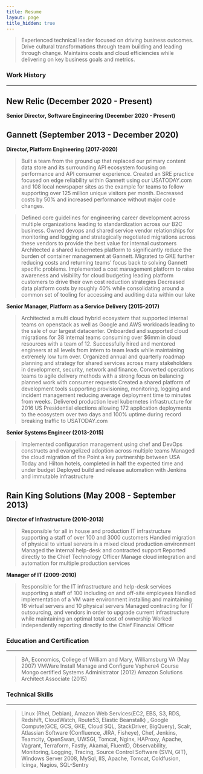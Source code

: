 ```yaml
---
title: Resume
layout: page
title_hidden: true
---
```

> Experienced technical leader focused on driving business outcomes. Drive cultural transformations through team building and leading through change. Maintains costs and cloud efficiencies while delivering on key business goals and metrics.



### Work History
***
## New Relic (December 2020 - Present)
**Senior Director, Software Engineering (December 2020 - Present)**


## Gannett (September 2013 - December 2020)
**Director, Platform Engineering (2017-2020)**
> Built a team from the ground up that replaced our primary content data store and its surrounding API ecosystem focusing on performance and API consumer experience.
Created an SRE practice  focused on edge reliability within Gannett using our USATODAY.com and 108 local newspaper sites as the example for teams to follow supporting over 125 million unique visitors per month. Decreased costs by 50% and increased performance without major code changes.

> Defined core guidelines for engineering career development across multiple organizations leading to standardization across our B2C business.
Owned devops and shared service vendor relationships for monitoring and logging and strategically negotiated migrations across these vendors to provide the best value for internal customers
Architected a shared kubernetes platform to significantly reduce the burden of container management at Gannett. Migrated to GKE further reducing costs and returning teams’ focus back to solving Gannett specific problems.
Implemented a cost management platform to raise awareness and visibility for cloud budgeting leading platform customers to drive their own cost reduction strategies
Decreased data platform costs by roughly 40% while consolidating around a common set of tooling for accessing and auditing data within our lake

**Senior Manager, Platform as a Service Delivery (2015-2017)**
> Architected a multi cloud hybrid ecosystem that supported internal teams on openstack as well as Google and AWS workloads leading to the sale of our largest datacenter.
Onboarded and supported cloud migrations for 38 internal teams consuming over $6mm in cloud resources with a team of 12.
Successfully hired and mentored engineers at all levels from intern to team leads while maintaining extremely low turn over.
Organized annual and quarterly roadmap planning and strategy for shared services across many stakeholders in development, security, network and finance.
Converted operations teams to agile delivery methods with a strong focus on balancing planned work with consumer requests
Created a shared platform of development tools supporting provisioning, monitoring, logging and incident management reducing average deployment time to minutes from weeks.
Delivered production level kubernetes infrastructure for 2016 US Presidential elections allowing 172 application deployments to the ecosystem over two days and 100% uptime during record breaking traffic to USATODAY.com

**Senior Systems Engineer (2013-2015)**
> Implemented configuration management using chef and DevOps constructs and evangelized adoption across multiple teams
Managed the cloud migration of the Point a key partnership between USA Today and Hilton hotels, completed in half the expected time and under budget
Deployed build and release automation with Jenkins and immutable infrastructure

 
## Rain King Solutions (May 2008 - September 2013)
**Director of Infrastructure (2010-2013)**
> Responsible for all in house and production IT infrastructure supporting a staff of over 100 and 3000 customers
Handled migration of physical to virtual servers in a mixed cloud production environment
Managed the internal help-desk and contracted support
Reported directly to the Chief Technology Officer
Manage cloud integration and automation for multiple production services

**Manager of IT (2009-2010)**
> Responsible for the IT infrastructure and help-desk services supporting a staff of 100 including on and off-site employees
Handled implementation of a VM ware environment installing and maintaining 16 virtual servers and 10 physical servers
Managed contracting for IT outsourcing, and vendors in order to upgrade current infrastructure while maintaining an optimal total cost of ownership
Worked independently reporting directly to the Chief Financial Officer


### Education and Certification
***
> BA, Economics, College of William and Mary, Williamsburg VA (May 2007)
> VMWare Install Manage and Configure Vsphere4 Course
> Mongo certified Systems Administrator (2012)
> Amazon Solutions Architect Associate (2015)
 
 

### Technical Skills
***
> Linux (Rhel, Debian), Amazon Web Services(EC2, EBS, S3, RDS, Redshift, CloudWatch, Route53, Elastic Beanstalk) , Google Compute(GCE, GCS, GKE, Cloud SQL, StackDriver, BigQuery), Scalr, Atlassian Software (Confluence, JIRA, Fisheye), Chef, Jenkins, Teamcity, OpenSwan, UWSGI, Tomcat, Nginx, HAProxy, Apache, Vagrant, Terraform, Fastly, Akamai, FluentD, Observability, Monitoring, Logging, Tracing, Source Control Software (SVN, GIT), Windows Server 2008, MySql, IIS, Apache, Tomcat, Coldfusion, Icinga, Nagios, SQL-Sentry
